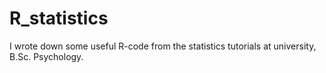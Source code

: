 # R_statistics

I wrote down some useful R-code from the statistics tutorials at university, B.Sc. Psychology.
